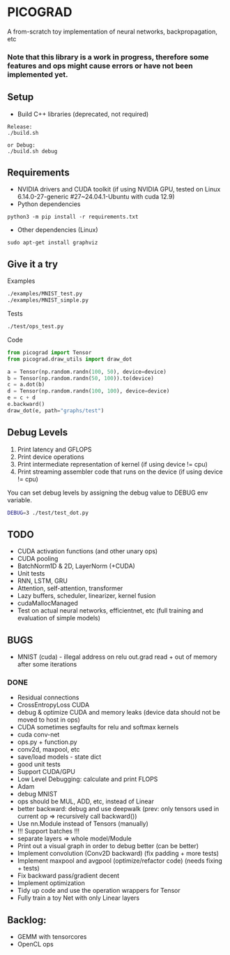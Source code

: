 # PICOGRAD

A from-scratch toy implementation of neural networks, backpropagation, etc

### Note that this library is a work in progress, therefore some features and ops might cause errors or have not been implemented yet.

## Setup

- Build C++ libraries (deprecated, not required)

```
Release:
./build.sh

or Debug:
./build.sh debug
```

## Requirements

- NVIDIA drivers and CUDA toolkit (if using NVIDIA GPU, tested on Linux 6.14.0-27-generic #27~24.04.1-Ubuntu with cuda 12.9)
- Python dependencies

```
python3 -m pip install -r requirements.txt
```

- Other dependencies (Linux)

```
sudo apt-get install graphviz
```

## Give it a try

Examples

```bash
./examples/MNIST_test.py
./examples/MNIST_simple.py
```

Tests

```bash
./test/ops_test.py
```

Code

```python
from picograd import Tensor
from picograd.draw_utils import draw_dot

a = Tensor(np.random.randn(100, 50), device=device)
b = Tensor(np.random.randn(50, 100)).to(device)
c = a.dot(b)
d = Tensor(np.random.randn(100, 100), device=device)
e = c + d
e.backward()
draw_dot(e, path="graphs/test")
```

## Debug Levels

1. Print latency and GFLOPS
2. Print device operations
3. Print intermediate representation of kernel (if using device != cpu)
4. Print streaming assembler code that runs on the device (if using device != cpu)

You can set debug levels by assigning the debug value to DEBUG env variable.

```bash
DEBUG=3 ./test/test_dot.py
```

## TODO

- CUDA activation functions (and other unary ops)
- CUDA pooling
- BatchNorm1D & 2D, LayerNorm (+CUDA)
- Unit tests
- RNN, LSTM, GRU
- Attention, self-attention, transformer
- Lazy buffers, scheduler, linearizer, kernel fusion
- cudaMallocManaged
- Test on actual neural networks, efficientnet, etc (full training and evaluation of simple models)

## BUGS

- MNIST (cuda) - illegal address on relu out.grad read + out of memory after some iterations

### DONE

- Residual connections
- CrossEntropyLoss CUDA
- debug & optimize CUDA and memory leaks (device data should not be moved to host in ops)
- CUDA sometimes segfaults for relu and softmax kernels
- cuda conv-net
- ops.py + function.py
- conv2d, maxpool, etc
- save/load models - state dict
- good unit tests
- Support CUDA/GPU
- Low Level Debugging: calculate and print FLOPS
- Adam
- debug MNIST
- ops should be MUL, ADD, etc, instead of Linear
- better backward: debug and use deepwalk (prev: only tensors used in current op => recursively call backward())
- Use nn.Module instead of Tensors (manually)
- !!! Support batches !!!
- separate layers => whole model/Module
- Print out a visual graph in order to debug better (can be better)
- Implement convolution (Conv2D backward) (fix padding + more tests)
- Implement maxpool and avgpool (optimize/refactor code) (needs fixing + tests)
- Fix backward pass/gradient decent
- Implement optimization
- Tidy up code and use the operation wrappers for Tensor
- Fully train a toy Net with only Linear layers

## Backlog:

- GEMM with tensorcores
- OpenCL ops
